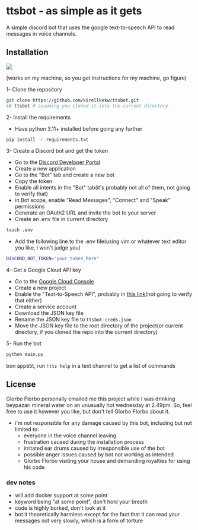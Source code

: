 # ttsbot - as simple as it gets

A simple discord bot that uses the google text-to-speech API to read messages in voice channels.

## Installation

<div>
<img src="https://cdn.discordapp.com/attachments/1170481425716355075/1266746276796698676/68747470733a2f2f6a6f68616e2e647269657373656e2e73652f696d616765732f6a6f68616e5f647269657373656e5f73652f57696e646f77734c6976655772697465722f50657273697374616e6365696e57463462657461325f453441442f776f726b732d6f6e2d6d.png?ex=66a644e7&is=66a4f367&hm=d951ad7f1eb4973fab67154145df4c3a8688d09bdef555775ab3d9db43381446&" align: center; />
</div>

(works on my machine, so you get instructions for my machine, go figure)

1- Clone the repository

```bash
git clone https://github.com/kirellkekw/ttsbot.git
cd ttsbot # assuming you cloned it into the current directory
```

2- Install the requirements

- Have python 3.11+ installed before going any further

```bash
pip install -r requirements.txt
```

3- Create a Discord bot and get the token

- Go to the [Discord Developer Portal](https://discord.com/developers/applications)
- Create a new application
- Go to the "Bot" tab and create a new bot
- Copy the token
- Enable all intents in the "Bot" tab(it's probably not all of them, not going to verify that)
- in Bot scope, enable "Read Messages", "Connect" and "Speak" permissions
- Generate an OAuth2 URL and invite the bot to your server
- Create an .env file in current directory

```bash
touch .env
```

- Add the following line to the .env file(using vim or whatever text editor you like, i won't judge you)

```bash
DISCORD_BOT_TOKEN="your_token_here"
```

4- Get a Google Cloud API key

- Go to the [Google Cloud Console](https://console.cloud.google.com/)
- Create a new project
- Enable the "Text-to-Speech API", probably in [this link](https://console.cloud.google.com/apis/api/texttospeech.googleapis.com)(not going to verify that either)
- Create a service account
- Download the JSON key file
- Rename the JSON key file to `ttsbot-creds.json`
- Move the JSON key file to the root directory of the project(or current directory, if you cloned the repo into the current directory)

5- Run the bot

```bash
python main.py
```

bon appétit, run `!tts help` in a text channel to get a list of commands

## License

Glorbo Florbo personally emailed me this project while I was drinking beypazarı mineral water on an unusually
hot wednesday at 2.49pm. So, feel free to use it however you like, but don't tell Glorbo Florbo
about it.

- i'm not responsible for any damage caused by this bot, including but not limited to:
  - everyone in the voice channel leaving
  - frustration caused during the installation process
  - irritated ear drums caused by irresponsible use of the bot
  - possible anger issues caused by bot not working as intended
  - Glorbo Florbo visiting your house and demanding royalties for using his code

### dev notes

- will add docker support at some point
- keyword being "at some point", don't hold your breath
- code is highly borked, don't look at it
- bot it theoretically harmless except for the fact that it can read your messages out very slowly, which is a form of torture
